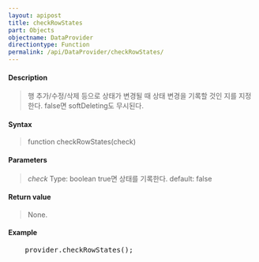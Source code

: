 ```yaml
---
layout: apipost
title: checkRowStates
part: Objects
objectname: DataProvider
directiontype: Function
permalink: /api/DataProvider/checkRowStates/
---
```



#### Description

> 행 추가/수정/삭제 등으로 상태가 변경될 때 상태 변경을 기록할 것인 지를 지정한다. false면 softDeleting도 무시된다.

#### Syntax

> function checkRowStates(check)

#### Parameters

> *check*
> Type: boolean
> true면 상태를 기록한다.
> default: false

#### Return value

> None.

#### Example

<pre class="prettyprint">
    provider.checkRowStates();
</pre>

